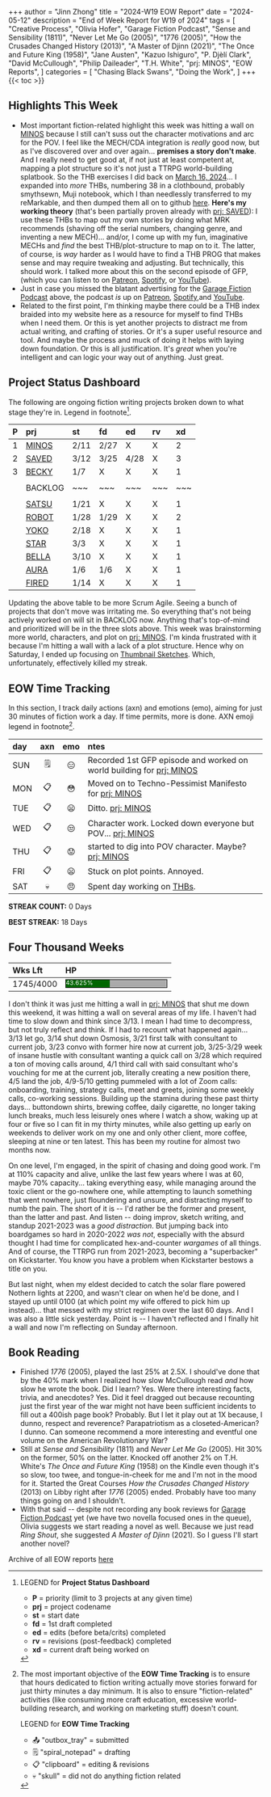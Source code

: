 +++
author = "Jinn Zhong"
title = "2024-W19 EOW Report"
date = "2024-05-12"
description = "End of Week Report for W19 of 2024"
tags = [
    "Creative Process",
    "Olivia Hofer",
    "Garage Fiction Podcast",
    "Sense and Sensibility (1811)",
    "Never Let Me Go (2005)",
    "1776 (2005)",
    "How the Crusades Changed History (2013)",
    "A Master of Djinn (2021)",
    "The Once and Future King (1958)",
    "Jane Austen",
    "Kazuo Ishiguro",
    "P. Djèlí Clark",
    "David McCullough",
    "Philip Daileader",
    "T.H. White",
    "prj: MINOS",
    "EOW Reports",
]
categories = [
    "Chasing Black Swans",
    "Doing the Work",
]
+++
{{< toc >}}

## Highlights This Week

* Most important fiction-related highlight this week was hitting a wall on [MINOS](https://journal.jinnzhong.com/tags/prj-minos/) because I still can't suss out the character motivations and arc for the POV. I feel like the MECH/CDA integration is _really_ good now, but as I've discovered over and over again... **premises a story don't make**. And I really need to get good at, if not just at least competent at, mapping a plot structure so it's not just a TTRPG world-building splatbook. So the THB exercises I did back on [March 16, 2024](https://journal.jinnzhong.com/flash-fiction-dissection-for-thbs-1/)... I expanded into _more_ THBs, numbering 38 in a clothbound, probably smythsewn, Muji notebook, which I than needlessly transferred to my reMarkable, and then dumped them all on to github [here](https://journal.jinnzhong.com/tags/thb/). **Here's my working theory** (that's been partially proven already with [prj: SAVED](https://journal.jinnzhong.com/tags/prj-saved/)): I use these THBs to map out my own stories by doing what MRK recommends (shaving off the serial numbers, changing genre, and inventing a new MECH)... and/or, I come up with my fun, imaginative MECHs and _find_ the best THB/plot-structure to map on to it. The latter, of course, is _way_ harder as I would have to find a THB PROG that makes sense and may require tweaking and adjusting. But technically, this should work. I talked more about this on the second episode of GFP, (which you can listen to on [Patreon](https://www.patreon.com/posts/gfp-2024-w19-in-104112106), [Spotify](https://open.spotify.com/episode/46RtdlToVxlKicgSjRfbar), or [YouTube](https://youtu.be/0MApFqZNjnk)).
* Just in case you missed the blatant advertising for the [Garage Fiction Podcast](http://patreon.com/garagefiction) above, the podcast _is_ up on [Patreon](http://patreon.com/garagefiction), [Spotify](https://open.spotify.com/show/7xY1xkvetcKpeIfCpcOpdj),and [YouTube](https://www.youtube.com/@garagefictionpodcast).
* Related to the first point, I'm thinking maybe there could be a THB index braided into my website here as a resource for myself to find THBs when I need them. Or this is yet another projects to distract me from actual writing, and crafting of stories. Or it's a super useful resource and tool. And maybe the process and muck of doing it helps with laying down foundation. Or this is all justification. It's _great_ when you're intelligent and can logic your way out of anything. Just great.
  
## Project Status Dashboard

The following are ongoing fiction writing projects broken down to what stage they're in. Legend in footnote[^1].

| P | prj | st | fd | ed | rv | xd | 
| :---: | :--- | :--- | :--- | :--- | :--- | :--- |
| 1 | [MINOS](https://journal.jinnzhong.com/tags/prj-minos/) | 2/11 | 2/27 | X | X | 2 |
| 2 | [SAVED](https://journal.jinnzhong.com/tags/prj-saved/) | 3/12 | 3/25 | 4/28 | X | 3 |
| 3 | [BECKY](https://journal.jinnzhong.com/tags/prj-becky/) | 1/7 | X | X | X | 1 | 
|  |  |  |  |  |  |  | 
|  | BACKLOG | ~~~ | ~~~ | ~~~ | ~~~ | ~~~ | 
|  |  |  |  |  |  |  | 
|  | [SATSU](https://journal.jinnzhong.com/tags/prj-satsu/) | 1/21 | X | X | X | 1 | 
|  | [ROBOT](https://journal.jinnzhong.com/tags/prj-robot/) | 1/28 | 1/29 | X | X | 2 |
|  | [YOKO](https://journal.jinnzhong.com/tags/prj-yoko/) | 2/18 | X | X | X | 1 |
|  | [STAR](https://journal.jinnzhong.com/tags/prj-star/) | 3/3 | X | X | X | 1 |
|  | [BELLA](https://journal.jinnzhong.com/tags/prj-bella/) | 3/10 | X | X | X | 1 |
|  | [AURA](https://journal.jinnzhong.com/tags/prj-aura/) | 1/6 | 1/6 | X | X | 1 | 
|  | [FIRED](https://journal.jinnzhong.com/tags/prj-fired/) | 1/14 | X | X | X | 1 | 

Updating the above table to be more Scrum Agile. Seeing a bunch of projects that don't move was irritating me. So everything that's not being actively worked on will sit in BACKLOG now. Anything that's top-of-mind and prioritized will be in the three slots above. This week was brainstorming more world, characters, and plot on [prj: MINOS](https://journal.jinnzhong.com/tags/prj-minos/). I'm kinda frustrated with it because I'm hitting a wall with a lack of a plot structure. Hence why on Saturday, I ended up focusing on [Thumbnail Sketches](https://journal.jinnzhong.com/tags/thb/). Which, unfortunately, effectively killed my streak.

## EOW Time Tracking

In this section, I track daily actions (axn) and emotions (emo), aiming for just 30 minutes of fiction work a day. If time permits, more is done. AXN emoji legend in footnote[^2].

| day | axn | emo | ntes |
| :--- | :---: | :---: | :--- |
| SUN | :spiral_notepad: | :expressionless: | Recorded 1st GFP episode and worked on world building for [prj: MINOS](https://journal.jinnzhong.com/tags/prj-minos/) |
| MON | :clipboard: | :flushed: | Moved on to Techno-Pessimist Manifesto for  [prj: MINOS](https://journal.jinnzhong.com/tags/prj-minos/) |
| TUE | :clipboard: | :frowning: | Ditto. [prj: MINOS](https://journal.jinnzhong.com/tags/prj-minos/) |
| WED | :clipboard: | :unamused: | Character work. Locked down everyone but POV... [prj: MINOS](https://journal.jinnzhong.com/tags/prj-minos/) |
| THU | :clipboard: | :worried: | started to dig into POV character. Maybe? [prj: MINOS](https://journal.jinnzhong.com/tags/prj-minos/) |
| FRI | :clipboard: | :frowning: | Stuck on plot points. Annoyed. |
| SAT | :skull: | :angry: | Spent day working on [THBs](https://journal.jinnzhong.com/tags/thb/). |

**STREAK COUNT:** 0 Days

**BEST STREAK:** 18 Days

## Four Thousand Weeks

| Wks Lft | HP |
| :--- | :--- |
| 1745/4000 | <div style="width:200px;height:15px;background:#AAAAAA;border:1.3px solid #000000;"><div style="width:43.625%;height:15px;background:#006600;font-size:12px; color:white; line-height:12px;">43.625%</div></div> |

I don't think it was just me hitting a wall in [prj: MINOS](https://journal.jinnzhong.com/tags/prj-minos/) that shut me down this weekend, it was hitting a wall on several areas of my life. I haven't had time to slow down and think since 3/13. I mean I had time to decompress, but not truly reflect and think. If I had to recount what happened again... 3/13 let go, 3/14 shut down Osmosis, 3/21 first talk with consultant to current job, 3/23 convo with former hire now at current job, 3/25-3/29 week of insane hustle with consultant wanting a quick call on 3/28 which required a ton of moving calls around, 4/1 third call with said consultant who's vouching for me at the current job, literally creating a new position there, 4/5 land the job, 4/9-5/10 getting pummeled with a lot of Zoom calls: onboarding, training, strategy calls, meet and greets, joining some weekly calls, co-working sessions. Building up the stamina during these past thirty days... buttondown shirts, brewing coffee, daily cigarette, no longer taking lunch breaks, much less leisurely ones where I watch a show, waking up at four or five so I can fit in my thirty minutes, while also getting up early on weekends to deliver work on my one and only other client, more coffee, sleeping at nine or ten latest. This has been my routine for almost two months now. 

On one level, I'm engaged, in the spirit of chasing and doing good work. I'm at 110% capacity and alive, unlike the last few years where I was at 60, maybe 70% capacity... taking everything easy, while managing around the toxic client or the go-nowhere one, while attempting to launch something that went nowhere, just floundering and unsure, and distracting myself to numb the pain. The short of it is -- I'd rather be the former and present, than the latter and past. And listen -- doing improv, sketch writing, and standup 2021-2023 was a _good distraction_. But jumping back into boardgames so hard in 2020-2022 _was not_, especially with the absurd thought I had time for complicated hex-and-counter _wargames_ of all things. And of course, the TTRPG run from 2021-2023, becoming a "superbacker" on Kickstarter. You know you have a problem when Kickstarter bestows a title on you.

But last night, when my eldest decided to catch the solar flare powered Nothern lights at 2200, and wasn't clear on when he'd be done, and I stayed up until 0100 (at which point my wife offered to pick him up instead)... that messed with my strict regimen over the last 60 days. And I was also a little sick yesterday. Point is -- I haven't reflected and I finally hit a wall and now I'm reflecting on Sunday afternoon.

## Book Reading

* Finished _1776_ (2005), played the last 25% at 2.5X. I should've done that by the 40% mark when I realized how slow McCullough read _and_ how slow he wrote the book. Did I learn? Yes. Were there interesting facts, trivia, and anecdotes? Yes. Did it feel dragged out because recounting just the first year of the war might not have been sufficient incidents to fill out a 400ish page book? Probably. But I let it play out at 1X because, I dunno, respect and reverence? Parapatriotism as a closeted-American? I dunno. Can someone recommend a more interesting and eventful one volume on the American Revolutionary War?
* Still at _Sense and Sensibility_ (1811) and _Never Let Me Go_ (2005). Hit 30% on the former, 50% on the latter. Knocked off another 2% on T.H. White's _The Once and Future King_ (1958) on the Kindle even though it's so slow, too twee, and tongue-in-cheek for me and I'm not in the mood for it. Started the Great Courses _How the Crusades Changed History_ (2013) on Libby right after _1776_ (2005) ended. Probably have too many things going on and I shouldn't.
* With that said -- despite not recording any book reviews for [Garage Fiction Podcast](http://patreon.com/garagefiction) yet (we have two novella focused ones in the queue), Olivia suggests we start reading a novel as well. Because we just read _Ring Shout_, she suggested _A Master of Djinn_ (2021). So I guess I'll start another novel?
  
Archive of all EOW reports [here](https://journal.jinnzhong.com/tags/eow-reports/)

[^1]: LEGEND for **Project Status Dashboard**

    * **P** = priority (limit to 3 projects at any given time)
    * **prj** = project codename
    * **st** = start date
    * **fd** = 1st draft completed
    * **ed** = edits (before beta/crits) completed
    * **rv** = revisions (post-feedback) completed
    * **xd** = current draft being worked on

[^2]: The most important objective of the **EOW Time Tracking** is to ensure that hours dedicated to  fiction writing actually move stories forward for just thirty minutes a day minimum. It is also to ensure "fiction-related" activities (like consuming more craft education, excessive world-building research, and working on marketing stuff) doesn't count.
    
    LEGEND for **EOW Time Tracking**
    * 📤 "outbox_tray" = submitted
    * 🗒️ "spiral_notepad" = drafting
    * 📋 "clipboard" = editing & revisions
    * 💀 "skull" = did not do anything fiction related


